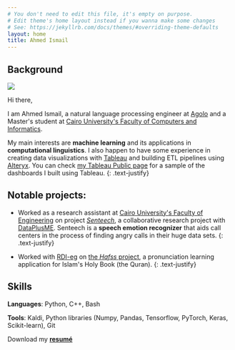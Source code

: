 ```yaml
---
# You don't need to edit this file, it's empty on purpose.
# Edit theme's home layout instead if you wanna make some changes
# See: https://jekyllrb.com/docs/themes/#overriding-theme-defaults
layout: home
title: Ahmed Ismail
---
```

## Background

<img class="profile-img" src="{{site.baseurl}}/assets/images/profile-img.jpg">

Hi there,

I am Ahmed Ismail, a natural language processing engineer at [Agolo](https://www.agolo.com/) and a Master's student at [Cairo University's Faculty of Computers and Informatics](https://www.fci.cu.edu.eg/).

My main interests are **machine learning** and its applications in **computational linguistics**. I also happen to have some experience in creating data visualizations with [Tableau](https://www.tableau.com/) and building ETL pipelines using [Alteryx](https://www.alteryx.com/). You can check [my Tableau Public page](https://public.tableau.com/profile/ahmed.ismail5077) for a sample of the dashboards I built using Tableau.
{: .text-justify}

## Notable projects:

- Worked as a research assistant at [Cairo University's Faculty of Engineering](http://eng.cu.edu.eg/en/) on project [*Senteech*](http://www.dataplusme.com/senteech.html), a collaborative research project with [DataPlusME](http://www.dataplusme.com/). Senteech is a **speech emotion recognizer** that aids call centers in the process of finding angry calls in their huge data sets.
{: .text-justify}

- Worked with [RDI-eg](http://www.rdi-eg.com/) on [the *Hafss* project](http://www.rdi-eg.com/Technologies/speech.htm), a pronunciation learning application for Islam's Holy Book (the Quran).
{: .text-justify}

## Skills

**Languages**: Python, C++, Bash

**Tools**: Kaldi, Python libraries (Numpy, Pandas, Tensorflow, PyTorch, Keras, Scikit-learn), Git

Download my [**resumé**]({{site.baseurl}}/assets/docs/ahmedismailzahranresume.pdf)
